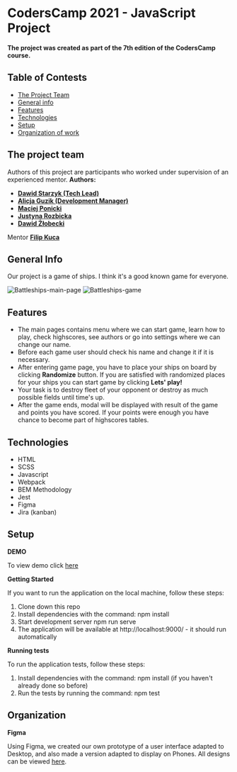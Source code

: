 # CodersCamp 2021 - JavaScript Project
**The project was created as part of the 7th edition of the CodersCamp course.**
## Table of Contests
- [The Project Team](#team)
- [General info](#general)
- [Features](#features)
- [Technologies](#technologies)
- [Setup](#setup)
- [Organization of work](#organization)

## <a name="team">The project team</a>
Authors of this project are participants who worked under supervision of an experienced mentor.
**Authors:**
- **[Dawid Starzyk (Tech Lead)](https://github.com/JustD1d1t)**
- **[Alicja Guzik (Development Manager)](https://github.com/alicjaguzik)**
- **[Maciej Ponicki](https://github.com/MaciekPon)**
- **[Justyna Rozbicka](https://github.com/WelcomeInFront)**
- **[Dawid Żłobecki](https://github.com/DawidZlobecki)**

Mentor **[Filip Kuca](https://github.com/ruljin)**

## <a name="general">General Info</a>
Our project is a game of ships. I think it's a good known game for everyone.

![Battleships-main-page](https://i.ibb.co/JrtJkfJ/battleships-main.png)
![Battleships-game](https://i.ibb.co/MDLWkNd/battleships-game.png)

## <a name="features">Features</a>
- The main pages contains menu where we can start game, learn how to play, check highscores, see authors or go into settings where we can change our name.
- Before each game user should check his name and change it if it is necessary.
- After entering game page, you have to place your ships on board by clicking **Randomize** button. If you are satisfied with randomized places for your ships you can start game by clicking **Lets' play!**
- Your task is to destroy fleet of your opponent or destroy as much possible fields until time's up.
- After the game ends, modal will be displayed with result of the game and points you have scored. If your points were enough you have chance to become part of highscores tables.

## <a name="technologies">Technologies</a>
- HTML
- SCSS
- Javascript
- Webpack
- BEM Methodology
- Jest
- Figma
- Jira (kanban)

## <a name="setup">Setup</a>
**DEMO**

To view demo click [here](https://coderscamplittledevs.github.io/CodersCamp2021-ProjectWebDevelopmentBasics-Battleship-Game/)

**Getting Started**

If you want to run the application on the local machine, follow these steps:

1. Clone down this repo
2. Install dependencies with the command: npm install
3. Start development server npm run serve
4. The application will be available at http://localhost:9000/ - it should run automatically

**Running tests**

To run the application tests, follow these steps:

1. Install dependencies with the command: npm install (if you haven't already done so before)
2. Run the tests by running the command: npm test

## <a name="organization">Organization</a>

**Figma**

Using Figma, we created our own prototype of a user interface adapted to Desktop, and also made a version adapted to display on Phones. All designs can be viewed [here](https://www.figma.com/file/L3ST1JTUOGIZWQIoF0G0nR/Battleship?node-id=0%3A1).
